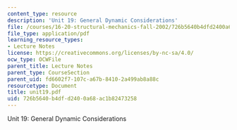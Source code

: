```yaml
---
content_type: resource
description: 'Unit 19: General Dynamic Considerations'
file: /courses/16-20-structural-mechanics-fall-2002/726b5640b4dfd2400a68ac1b82473258_unit19.pdf
file_type: application/pdf
learning_resource_types:
- Lecture Notes
license: https://creativecommons.org/licenses/by-nc-sa/4.0/
ocw_type: OCWFile
parent_title: Lecture Notes
parent_type: CourseSection
parent_uid: fd6602f7-107c-a67b-8410-2a499ab8a88c
resourcetype: Document
title: unit19.pdf
uid: 726b5640-b4df-d240-0a68-ac1b82473258
---
```

Unit 19: General Dynamic Considerations